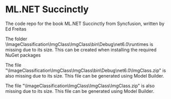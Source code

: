 # ML.NET Succinctly
The code repo for the book ML.NET Succinctly from Syncfusion, written by Ed Freitas

The folder \ImageClassification\ImgClass\ImgClass\bin\Debug\net6.0\runtimes is missing due to its size. This can be created when installing the required NuGet packages

The file "\ImageClassification\ImgClass\ImgClass\bin\Debug\net6.0\ImgClass.zip" is also missing due to its size. This file can be generated using Model Builder.

The file "\ImageClassification\ImgClass\ImgClass\ImgClass.zip" is also missing due to its size. This file can be generated using Model Builder.

